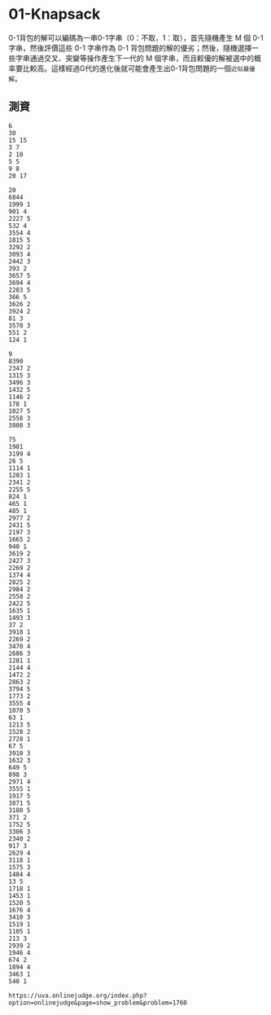 # 01-Knapsack
0-1背包的解可以編碼為一串0-1字串（0：不取，1：取），首先隨機產生 M 個 0-1 字串，然後評價這些 0-1 字串作為 0-1 背包問題的解的優劣；然後，隨機選擇一些字串通過交叉、突變等操作產生下一代的 M 個字串，而且較優的解被選中的概率要比較高。這樣經過G代的進化後就可能會產生出0-1背包問題的一個`近似最優解`。





## 測資

```
6
30
15 15
3 7
2 10
5 5
9 8
20 17

20
6844
1999 1
901 4
2227 5
532 4
3554 4
1815 5
3292 2
3093 4
2442 3
393 2
3657 5
3694 4
2283 5
366 5
3626 2
3924 2
81 3
3570 3
551 2
124 1

9
8390
2347 2
1315 3
3496 3
1432 5
1146 2
178 1
1027 5
2558 3
3808 3

75
1981
3199 4
26 5
1114 1
1203 1
2341 2
2255 5
824 1
465 1
485 1
2977 2
2431 5
2197 3
1665 2
940 1
3619 2
2427 3
2269 2
1374 4
2825 2
2984 2
2558 2
2422 5
1635 1
1493 3
37 2
3918 1
2269 2
3470 4
2686 3
1281 1
2144 4
1472 2
2863 2
3794 5
1773 2
3555 4
1070 5
63 1
1213 5
1528 2
2728 1
67 5
3910 3
1632 3
649 5
898 3
2971 4
3555 1
1917 5
3871 5
3180 5
371 2
1752 5
3306 3
2340 2
917 3
2629 4
3118 1
1575 3
1484 4
13 5
1718 1
1453 1
1520 5
1676 4
3410 3
1519 1
1105 1
213 3
2939 2
1946 4
674 2
1894 4
3463 1
540 1

https://uva.onlinejudge.org/index.php?option=onlinejudge&page=show_problem&problem=1760
```
